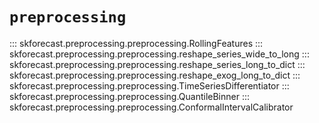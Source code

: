 # `preprocessing`

::: skforecast.preprocessing.preprocessing.RollingFeatures
::: skforecast.preprocessing.preprocessing.reshape_series_wide_to_long
::: skforecast.preprocessing.preprocessing.reshape_series_long_to_dict
::: skforecast.preprocessing.preprocessing.reshape_exog_long_to_dict
::: skforecast.preprocessing.preprocessing.TimeSeriesDifferentiator
::: skforecast.preprocessing.preprocessing.QuantileBinner
::: skforecast.preprocessing.preprocessing.ConformalIntervalCalibrator 
